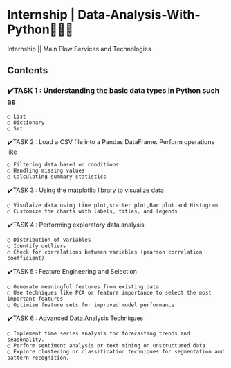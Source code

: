 # Internship | Data-Analysis-With-Python👩🏻‍💻
Internship || Main Flow Services and Technologies
## Contents
### ✔️TASK 1 : Understanding the basic data types in Python such as
    
    ○ List
    ○ Dictionary
    ○ Set  
✔️TASK 2 : Load a CSV file into a Pandas DataFrame. Perform operations like

    ○ Filtering data based on conditions 
    ○ Handling missing values
    ○ Calculating summary statistics
✔️TASK 3 : Using the matplotlib library to visualize data

    ○ Visulaize data using Line plot,scatter plot,Bar plot and Histogram
    ○ Customize the charts with labels, titles, and legends
✔️TASK 4 : Performing exploratory data analysis

    ○ Distribution of variables 
    ○ Identify outliers
    ○ Check for correlations between variables (pearson correlation coefficient)
✔️TASK 5 : Feature Engineering and Selection

    ○ Generate meaningful features from existing data 
    ○ Use techniques like PCA or feature importance to select the most important features
    ○ Optimize feature sets for improved model performance
✔️TASK 6 : Advanced Data Analysis Techniques

    ○ Implement time series analysis for forecasting trends and seasonality. 
    ○ Perform sentiment analysis or text mining on unstructured data.
    ○ Explore clustering or classification techniques for segmentation and pattern recognition.

    

